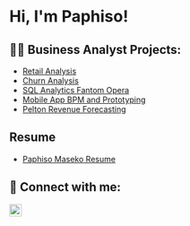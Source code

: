 <h1>Hi, I'm Paphiso! </h1>

<h2>👨‍💻 Business Analyst Projects:</h2>

  - [Retail Analysis](https://github.com/MasekoPaphiso/Retail-Analysis.git)
  - [Churn Analysis](https://github.com/MasekoPaphiso/Churn-Analysis.git)
  - [SQL Analytics Fantom Opera](https://github.com/MasekoPaphiso/Luxury-Watch-Analysis/blob/main/README.md)
  - [Mobile App BPM and Prototyping](https://github.com/MasekoPaphiso/BPM.git)
  - [Pelton Revenue Forecasting](https://github.com/MasekoPaphiso/Revenue-Forecast.git)

<h2>Resume</h2>

- [Paphiso Maseko Resume](https://github.com/MasekoPaphiso/MasekoPaphiso/blob/main/General%20Resume_Paphiso%20Maseko.pdf)

<h2> 🤳 Connect with me:</h2>

[<img align="left" alt="JoshMadakor | LinkedIn" width="22px" src="https://cdn.jsdelivr.net/npm/simple-icons@v3/icons/linkedin.svg" />][linkedin]



[linkedin]: https://www.linkedin.com/in/paphiso-maseko-06a548113?lipi=urn%3Ali%3Apage%3Ad_flagship3_profile_view_base_contact_details%3BtPkFwfwzSQqF2SpIrv3nmQ%3D%3D

